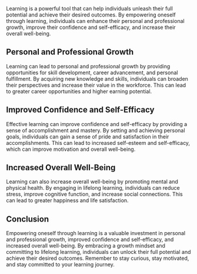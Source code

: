 
Learning is a powerful tool that can help individuals unleash their full potential and achieve their desired outcomes. By empowering oneself through learning, individuals can enhance their personal and professional growth, improve their confidence and self-efficacy, and increase their overall well-being.

Personal and Professional Growth
--------------------------------

Learning can lead to personal and professional growth by providing opportunities for skill development, career advancement, and personal fulfillment. By acquiring new knowledge and skills, individuals can broaden their perspectives and increase their value in the workforce. This can lead to greater career opportunities and higher earning potential.

Improved Confidence and Self-Efficacy
-------------------------------------

Effective learning can improve confidence and self-efficacy by providing a sense of accomplishment and mastery. By setting and achieving personal goals, individuals can gain a sense of pride and satisfaction in their accomplishments. This can lead to increased self-esteem and self-efficacy, which can improve motivation and overall well-being.

Increased Overall Well-Being
----------------------------

Learning can also increase overall well-being by promoting mental and physical health. By engaging in lifelong learning, individuals can reduce stress, improve cognitive function, and increase social connections. This can lead to greater happiness and life satisfaction.

Conclusion
----------

Empowering oneself through learning is a valuable investment in personal and professional growth, improved confidence and self-efficacy, and increased overall well-being. By embracing a growth mindset and committing to lifelong learning, individuals can unlock their full potential and achieve their desired outcomes. Remember to stay curious, stay motivated, and stay committed to your learning journey.
